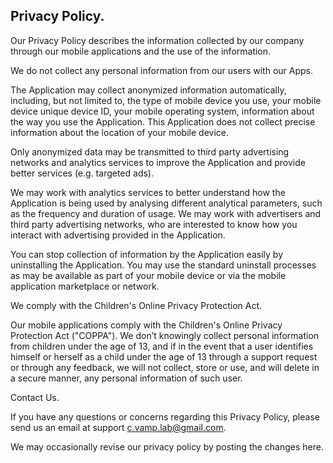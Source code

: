 ## Privacy Policy.

Our Privacy Policy describes the information collected by our company through our mobile applications and the use of the information.

We do not collect any personal information from our users with our Apps. 

The Application may collect anonymized information automatically, including, but not limited to, the type of mobile device you use, your mobile device unique device ID, your mobile operating system, information about the way you use the Application. This Application does not collect precise information about the location of your mobile device. 

Only anonymized data may be transmitted to third party advertising networks and analytics services to improve the Application and provide better services (e.g. targeted ads). 

We may work with analytics services to better understand how the Application is being used by analysing different analytical parameters, such as the frequency and duration of usage. We may work with advertisers and third party advertising networks, who are interested to know how you interact with advertising provided in the Application.

You can stop collection of information by the Application easily by uninstalling the Application. You may use the standard uninstall processes as may be available as part of your mobile device or via the mobile application marketplace or network.

We comply with the Children's Online Privacy Protection Act.

Our mobile applications comply with the Children's Online Privacy Protection Act ("COPPA"). 
We don’t knowingly collect personal information from children under the age of 13, and if in the event that a user identifies himself or herself as a child under the age of 13 through a support request or through any feedback, we will not collect, store or use, and will delete in a secure manner, any personal information of such user.

Contact Us.

If you have any questions or concerns regarding this Privacy Policy, please send us an email at support c.vamp.lab@gmail.com.

We may occasionally revise our privacy policy by posting the changes here.
